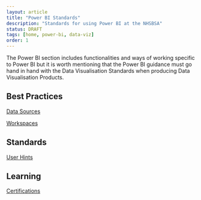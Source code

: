 ```yaml
---
layout: article
title: "Power BI Standards"
description: "Standards for using Power BI at the NHSBSA"
status: DRAFT
tags: [home, power-bi, data-viz]
order: 1
---
```


The Power BI section includes functionalities and ways of working specific to Power BI but it is worth mentioning that the Power BI guidance must go hand in hand with the Data Visualisation Standards when producing Data Visualisation Products.  

## Best Practices  
  
[Data Sources](../power-bi/best-practices/data-sources.md)  
  
[Workspaces](../power-bi/best-practices/workspaces.md)  
  
## Standards  
  
[User Hints](../power-bi/standards/user-hints.md)  
  
## Learning  
  
[Certifications](../power-bi/learning/certifications.md)